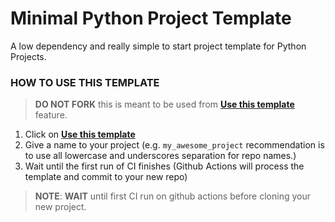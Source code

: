 
# Minimal Python Project Template

A low dependency and really simple to start project template for Python Projects.

### HOW TO USE THIS TEMPLATE

> **DO NOT FORK** this is meant to be used from **[Use this template](https://github.com/rochacbruno/python-project-template/generate)** feature.

1. Click on **[Use this template](https://github.com/rochacbruno/python-project-template/generate)**
3. Give a name to your project
   (e.g. `my_awesome_project` recommendation is to use all lowercase and underscores separation for repo names.)
3. Wait until the first run of CI finishes
   (Github Actions will process the template and commit to your new repo)

> **NOTE**: **WAIT** until first CI run on github actions before cloning your new project.
